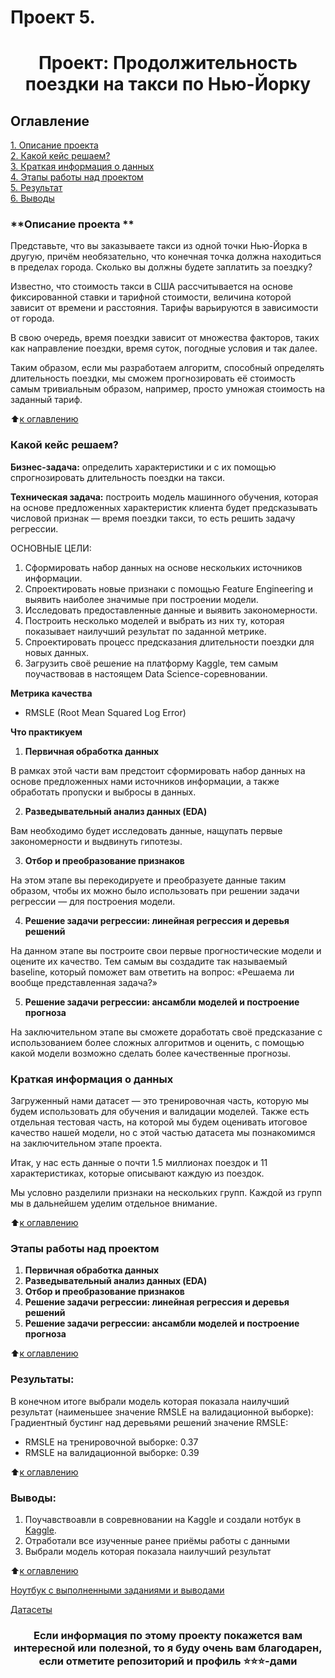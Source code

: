 # Проект 5. 
# <center> Проект: Продолжительность поездки на такси по Нью-Йорку  

## Оглавление  
[1. Описание проекта](https://github.com/Balantre/New_octopus/blob/main/project_3/README.md#описание-проекта-)  
[2. Какой кейс решаем?](https://github.com/Balantre/New_octopus/blob/main/project_3/README.md#Какой-кейс-решаем)  
[3. Краткая информация о данных](https://github.com/Balantre/New_octopus/blob/main/project_3/README.md#Краткая-информация-о-данных)  
[4. Этапы работы над проектом](https://github.com/Balantre/New_octopus/blob/main/project_3/README.md#Этапы-работы-над-проектом)  
[5. Результат](https://github.com/Balantre/New_octopus/blob/main/project_3/README.md#результаты)    
[6. Выводы](https://github.com/Balantre/New_octopus/blob/main/project_3/README.md#Выводы) 

### **Описание проекта **   
Представьте, что вы заказываете такси из одной точки Нью-Йорка в другую, причём необязательно, что конечная точка должна находиться в пределах города. Сколько вы должны будете заплатить за поездку?

Известно, что стоимость такси в США рассчитывается на основе фиксированной ставки и тарифной стоимости, величина которой зависит от времени и расстояния. Тарифы варьируются в зависимости от города.

В свою очередь, время поездки зависит от множества факторов, таких как направление поездки, время суток, погодные условия и так далее.

Таким образом, если мы разработаем алгоритм, способный определять длительность поездки, мы сможем прогнозировать её стоимость самым тривиальным образом, например, просто умножая стоимость на заданный тариф.

:arrow_up:[к оглавлению](https://github.com/Balantre/New_octopus/blob/main/project_3/README.md#оглавление)


### **Какой кейс решаем?**
**Бизнес-задача:** определить характеристики и с их помощью спрогнозировать длительность поездки на такси.

**Техническая задача:** построить модель машинного обучения, которая на основе предложенных характеристик клиента будет предсказывать числовой признак — время поездки такси, то есть решить задачу регрессии.

ОСНОВНЫЕ ЦЕЛИ:

1. Сформировать набор данных на основе нескольких источников информации.
2. Спроектировать новые признаки с помощью Feature Engineering и выявить наиболее значимые при построении модели.
3. Исследовать предоставленные данные и выявить закономерности.
4. Построить несколько моделей и выбрать из них ту, которая показывает наилучший результат по заданной метрике.
5. Спроектировать процесс предсказания длительности поездки для новых данных.
6. Загрузить своё решение на платформу Kaggle, тем самым поучаствовав в настоящем Data Science-соревновании.


**Метрика качества**   
* RMSLE (Root Mean Squared Log Error)


**Что практикуем**     
1. **Первичная обработка данных**

В рамках этой части вам предстоит сформировать набор данных на основе предложенных нами источников информации, а также обработать пропуски и выбросы в данных.

2. **Разведывательный анализ данных (EDA)**

Вам необходимо будет исследовать данные, нащупать первые закономерности и выдвинуть гипотезы.

3. **Отбор и преобразование признаков**

На этом этапе вы перекодируете и преобразуете данные таким образом, чтобы их можно было использовать при решении задачи регрессии — для построения модели.

4. **Решение задачи регрессии: линейная регрессия и деревья решений**

На данном этапе вы построите свои первые прогностические модели и оцените их качество. Тем самым вы создадите так называемый baseline, который поможет вам ответить на вопрос: «Решаема ли вообще представленная задача?»

5. **Решение задачи регрессии: ансамбли моделей и построение прогноза**

На заключительном этапе вы сможете доработать своё предсказание с использованием более сложных алгоритмов и оценить, с помощью какой модели возможно сделать более качественные прогнозы.


### **Краткая информация о данных**
Загруженный нами датасет — это тренировочная часть, которую мы будем использовать для обучения и валидации моделей. Также есть отдельная тестовая часть, на которой мы будем оценивать итоговое качество нашей модели, но с этой частью датасета мы познакомимся на заключительном этапе проекта.

Итак, у нас есть данные о почти 1.5 миллионах поездок и 11 характеристиках, которые описывают каждую из поездок.

Мы условно разделили признаки на нескольких групп. Каждой из групп мы в дальнейшем уделим отдельное внимание.


:arrow_up:[к оглавлению](https://github.com/Balantre/New_octopus/blob/main/project_3/README.md#оглавление)


### **Этапы работы над проектом**  
1. **Первичная обработка данных**
2. **Разведывательный анализ данных (EDA)**
3. **Отбор и преобразование признаков**
4. **Решение задачи регрессии: линейная регрессия и деревья решений**
5. **Решение задачи регрессии: ансамбли моделей и построение прогноза**



:arrow_up:[к оглавлению](https://github.com/Balantre/New_octopus/blob/main/project_3/README.md#оглавление)


### **Результаты:**  
В конечном итоге выбрали модель которая показала наилучший результат (наименьшее значение RMSLE на валидационной выборке): Градиентный бустинг над деревьями решений значение RMSLE: 
- RMSLE  на тренировочной выборке: 0.37
- RMSLE  на валидационной выборке: 0.39 



:arrow_up:[к оглавлению](https://github.com/Balantre/New_octopus/blob/main/project_3/README.md#оглавление)


### **Выводы:**  
1. Поучавствоавли в совревновании на Kaggle и создали нотбук в [Kaggle](https://www.kaggle.com/code/evgeniybubyr/project-5).
2. Отработали все изученные ранее приёмы работы с данными
3. Выбрали модель которая показала наилучший результат


:arrow_up:[к оглавлению](https://github.com/Balantre/New_octopus/blob/main/project_3/README.md#оглавление)

[Ноутбук с выполненными заданиями и выводами](https://github.com/Balantre/New_octopus/blob/main/project_3/Project_3.ipynb)

[Датасеты](https://drive.google.com/drive/folders/132HB3rZaJmdnNFEUP3uqimvQq7CSSd1b?usp=sharing)

### <center> Если информация по этому проекту покажется вам интересной или полезной, то я буду очень вам благодарен, если отметите репозиторий и профиль ⭐️⭐️⭐️-дами